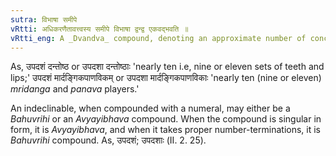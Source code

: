 ```yaml
---
sutra: विभाषा समीपे
vRtti: अधिकरणैतावत्त्वस्य समीपे विभाषा द्वन्द्व एकवद्भवति ॥
vRtti_eng: A _Dvandva_ compound, denoting an approximate number of concrete substances, is optionally singular.
---
```

As, उपदशं दन्तोष्ठ or उपदशा दन्तोष्ठाः 'nearly ten i.e, nine or eleven sets of teeth and lips;' उपदशं मार्दङ्गिकपाणविकम् or उपदशा मार्दङ्गिकपाणविकाः 'nearly ten (nine or eleven) _mridanga_ and _panava_ players.'

An indeclinable, when compounded with a numeral, may either be a _Bahuvrihi_ or an _Avyayibhava_ compound. When the compound is singular in form, it is _Avyayibhava_, and when it takes proper number-terminations, it is _Bahuvrihi_ compound. As, उपदशं; उपदशाः (II. 2. 25).
